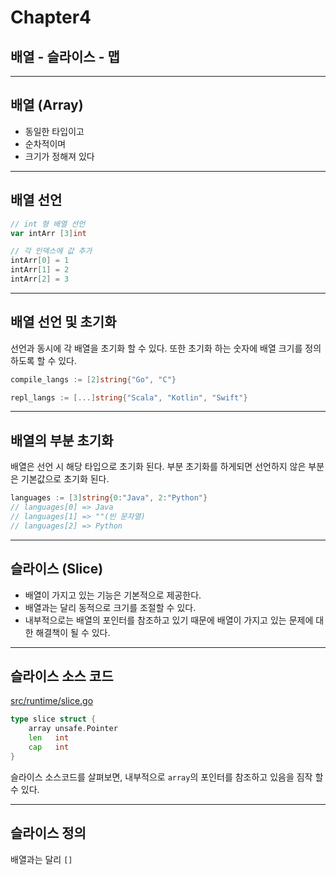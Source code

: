 # Chapter4

## 배열 - 슬라이스 - 맵

---

## 배열 (Array)

- 동일한 타입이고
- 순차적이며
- 크기가 정해져 있다

---

## 배열 선언

```go
// int 형 배열 선언
var intArr [3]int

// 각 인덱스에 값 추가
intArr[0] = 1
intArr[1] = 2
intArr[2] = 3
```

---

## 배열 선언 및 초기화

선언과 동시에 각 배열을 초기화 할 수 있다.
또한 초기화 하는 숫자에 배열 크기를 정의 하도록 할 수 있다.

```go
compile_langs := [2]string{"Go", "C"}

repl_langs := [...]string{"Scala", "Kotlin", "Swift"}
```

---

## 배열의 부분 초기화

배열은 선언 시 해당 타입으로 초기화 된다.
부분 초기화를 하게되면 선언하지 않은 부분은 기본값으로 초기화 된다.

```go
languages := [3]string{0:"Java", 2:"Python"}
// languages[0] => Java
// languages[1] => ""(빈 문자열)
// languages[2] => Python
```

---

## 슬라이스 (Slice)

- 배열이 가지고 있는 기능은 기본적으로 제공한다.
- 배열과는 달리 동적으로 크기를 조절할 수 있다.
- 내부적으로는 배열의 포인터를 참조하고 있기 때문에 배열이 가지고 있는 문제에 대한 해결책이 될 수 있다.

---

## 슬라이스 소스 코드

[src/runtime/slice.go](https://golang.org/src/runtime/slice.go)

```go
type slice struct {
    array unsafe.Pointer
    len   int
    cap   int
}
```

슬라이스 소스코드를 살펴보면, 내부적으로 `array`의 포인터를 참조하고 있음을 짐작 할 수 있다.

---

## 슬라이스 정의

배열과는 달리 `[]`

```go

```
